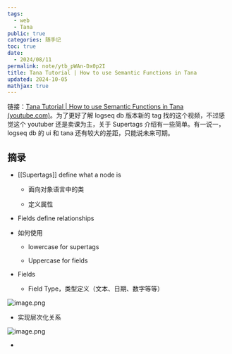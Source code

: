 ```yaml
---
tags:
  - web
  - Tana
public: true
categories: 随手记
toc: true
date:
  - 2024/08/11
permalink: note/ytb_pWAn-Dx0p2I
title: Tana Tutorial | How to use Semantic Functions in Tana
updated: 2024-10-05
mathjax: true
---
```


链接：[Tana Tutorial | How to use Semantic Functions in Tana (youtube.com)](https://www.youtube.com/watch?v=pWAn-Dx0p2I)。为了更好了解 logseq db 版本新的 tag 找的这个视频，不过感觉这个 youtuber 还是卖课为主，关于 Supertags 介绍有一些简单。有一说一，logseq db 的 ui 和 tana 还有较大的差距，只能说未来可期。

<!--more-->

## 摘录

  + [[Supertags]] define what a node is

    + 面向对象语言中的类

    + 定义属性

  + Fields define relationships

  + 如何使用

    + lowercase for supertags

    + Uppercase for fields

  + Fields

    + Field Type，类型定义（文本、日期、数字等等）


![image.png](/assets/image_1723390264359_0.png)

  + 实现层次化关系

![image.png](/assets/image_1723390522219_0.png)

  + 
